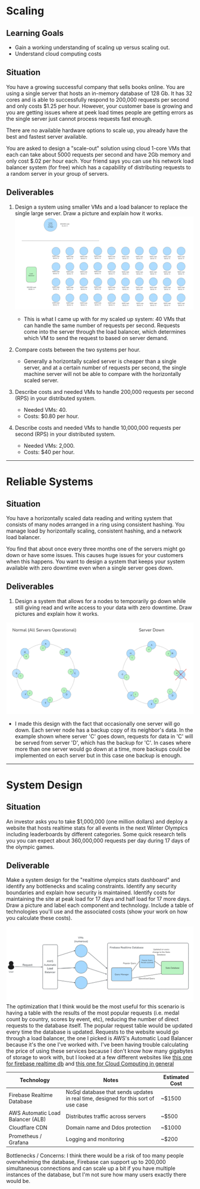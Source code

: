 # Scaling

## Learning Goals
- Gain a working understanding of scaling up versus scaling out.
- Understand cloud computing costs

## Situation
You have a growing successful company that sells books online. You are using a single server that hosts an in-memory database of 128 Gb. It has 32 cores and is able to successfully respond to 200,000 requests per second and only costs $1.25 per hour. However, your customer base is growing and you are getting issues where at peek load times people are getting errors as the single server just cannot process requests fast enough. 

There are no available hardware options to scale up, you already have the best and fastest server available. 

You are asked to design a "scale-out" solution using cloud 1-core VMs that each can take about 5000 requests per second and have 2Gb memory and only cost $.02 per hour each. Your friend says you can use his network load balancer system (for free) which has a capability of distributing requests to a random server in your group of servers.

## Deliverables
1. Design a system using smaller VMs and a load balancer to replace the single large server. Draw a picture and explain how it works.
![asfsasf](load_balancer.png)
    - This is what I came up with for my scaled up system: 40 VMs that can handle the same number of requests per second. Requests come into the server through the load balancer, which determines which VM to send the request to based on server demand.

2. Compare costs between the two systems per hour.
    - Generally a horizontally scaled server is cheaper than a single server, and at a certain number of requests per second, the single machine server will not be able to compare with the horizontally scaled server.

3. Describe costs and needed VMs to handle 200,000 requests per second (RPS) in your distributed system.
    - Needed VMs: 40.
    - Costs: $0.80 per hour.

4. Describe costs and needed VMs to handle 10,000,000 requests per second (RPS) in your distributed system.
    - Needed VMs: 2,000.
    - Costs: $40 per hour.

---

# Reliable Systems

## Situation

You have a horizontally scaled data reading and writing system that consists of many nodes arranged in a ring using consistent hashing. You manage load by horizontally scaling, consistent hashing, and a network load balancer.

You find that about once every three months one of the servers might go down or have some issues. This causes huge issues for your customers when this happens. You want to design a system that keeps your system available with zero downtime even when a single server goes down.

## Deliverables

1. Design a system that allows for a nodes to temporarily go down while still giving read and write access to your data with zero downtime. Draw pictures and explain how it works.

![server nodes in a ring](reliability.png)
- I made this design with the fact that occasionally one server will go down. Each server node has a backup copy of its neighbor's data. In the example shown where server 'C' goes down, requests for data in 'C' will be served from server 'D', which has the backup for 'C'. In cases where more than one server would go down at a time, more backups could be implemented on each server but in this case one backup is enough.

---

# System Design

## Situation
An investor asks you to take $1,000,000 (one million dollars) and deploy a website that hosts realtime stats for all events in the next Winter Olympics including leaderboards by different categories. Some quick research tells you you can expect about 360,000,000 requests per day during 17 days of the olympic games. 

## Deliverable
Make a system design for the "realtime olympics stats dashboard" and identify any bottlenecks and scaling constraints. Identify any security boundaries and explain how security is maintained. Identify costs for maintaining the site at peak load for 17 days and half load for 17 more days. Draw a picture and label each component and technology. Include a table of technologies you'll use and the associated costs (show your work on how you calculate these costs).

![system design for olympics app](olympics_design.png)
The optimization that I think would be the most useful for this scenario is having a table with the results of the most popular requests (i.e. medal count by country, scores by event, etc), reducing the number of direct requests to the database itself. The popular request table would be updated every time the database is updated.
Requests to the website would go through a load balancer, the one I picked is AWS's Automatic Load Balancer because it's the one I've worked with. I've been having trouble calculating the price of using these services because I don't know how many gigabytes of storage to work with, but I looked at a few different websites like [this one for firebase realtime db](https://airbyte.com/data-engineering-resources/firebase-database-pricing) and [this one for Cloud Computing in general](https://www.cloudzero.com/blog/cost-of-cloud-computing/)

| Technology  | Notes | Estimated Cost |
| ----------- | ----- | -------------- |
| Firebase Realtime Database | NoSql database that sends updates in real time, designed for this sort of use case | ~$1500 |
| AWS Automatic Load Balancer (ALB) | Distributes traffic across servers  | ~$500 |
| Cloudflare CDN | Domain name and Ddos protection | ~$1000 |
| Prometheus / Grafana | Logging and monitoring | ~$200 |

Bottlenecks / Concerns: I think there would be a risk of too many people overwhelming the database, Firebase can support up to 200,000 simultaneous connections and can scale up a bit if you have multiple instances of the database, but I'm not sure how many users exactly there would be. 